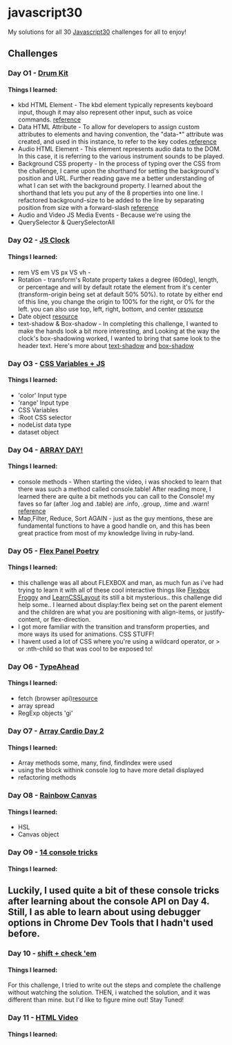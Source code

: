 # javascript30
My solutions for all 30 [Javascript30](https://javascript30.com/) challenges for all to enjoy!

## Challenges

### Day O1 - [Drum Kit](challenge1.html)
#### Things I learned:
- kbd HTML Element - The kbd element typically represents keyboard input, though it may also represent other input, such as voice commands. [reference](https://w3c.github.io/html-reference/kbd.html#kbd)
- Data HTML Attribute - To allow for developers to assign custom attributes to elements and having convention, the "data-*" attribute was created, and used in this instance, to refer to the key codes.[reference](https://developer.mozilla.org/en-US/docs/Web/HTML/Global_attributes/data-*)
- Audio HTML Element - This element represents audio data to the DOM. In this case, it is referring to the various instrument sounds to be played.
- Background CSS property - In the process of typing over the CSS from the challenge, I came upon the shorthand for setting the background's position and URL. Further reading gave me a better understanding of what I can set with the background property. I learned about the shorthand that lets you put any of the 8 properties into one line. I refactored background-size to be added to the line by  separating position from size with a forward-slash [reference](https://css-tricks.com/almanac/properties/b/background/)
- Audio and Video JS Media Events - Because we're using the <audio> element, we can use various functions like .play(), or .pause() ! [reference](https://developer.mozilla.org/en-US/docs/Web/Guide/Events/Media_events)
- QuerySelector & QuerySelectorAll

### Day O2 - [JS Clock](challenge2.html)
#### Things I learned:
- rem VS em VS px VS vh -
- Rotation - transform's Rotate property takes a degree (60deg), length, or percentage and will by default rotate the element from it's center (transform-origin being set at default 50% 50%). to rotate by either end of this line, you change the origin to 100% for the right, or 0% for the left. you can also use top, left, right, bottom, and center [resource](https://css-tricks.com/almanac/properties/t/transform-origin/)
- Date object [resource](https://developer.mozilla.org/en-US/docs/Web/JavaScript/Reference/Global_Objects/Date)
- text-shadow & Box-shadow - In completing this challenge, I wanted to make the hands look a bit more interesting, and Looking at the way the clock's box-shadowing worked, I wanted to bring that same look to the header text. Here's more about [text-shadow](https://css-tricks.com/snippets/css/css-text-shadow/) and [box-shadow](https://css-tricks.com/almanac/properties/b/box-shadow/)

### Day O3 - [CSS Variables + JS](challenge3.html)
#### Things I learned:
- 'color' Input type
- 'range' Input type
- CSS Variables
- :Root CSS selector
- nodeList data type
- dataset object

### Day O4 - [ARRAY DAY!](challenge4.html)
#### Things I learned:
- console methods - When starting the video, i was shocked to learn that there was such a method called console.table! After reading more, I learned there are quite a bit methods you can call to the Console! my faves so far (after .log and .table) are .info, .group, .time and .warn! [reference](https://developer.mozilla.org/en-US/docs/Web/API/Console)
- Map,Filter, Reduce, Sort AGAIN - just as the guy mentions, these are fundamental functions to have a good handle on, and this has been great practice from most of my knowledge living in ruby-land.

### Day O5 - [Flex Panel Poetry](challenge5.html)
#### Things I learned:
- this challenge was all about FLEXBOX and man, as much fun as i've had trying to learn it with all of these cool interactive things like [Flexbox Froggy](http://flexboxfroggy.com/) and [LearnCSSLayout](http://learnlayout.com/flexbox.html) its still a bit mysterious.. this challenge did help some.. I learned about display:flex being set on the parent element and the children are what you are positioning with align-items, or justify-content, or flex-direction.
- I got more familiar with the transition and transform properties, and more ways its used for animations.
  CSS STUFF!
- I havent used a lot of CSS where you're using a wildcard operator, or > or :nth-child so that was cool to be exposed to!

### Day O6 - [TypeAhead](challenge6.html)
#### Things I learned:
- fetch (browser api)[resource](https://developer.mozilla.org/en-US/docs/Web/API/Fetch_API)
- array spread
- RegExp objects 'gi'

### Day O7 - [Array Cardio Day 2](challenge7.html)
#### Things I learned:
- Array methods some, many, find, findIndex were used
- using the block withink console log to have more detail displayed
- refactoring methods

### Day O8 - [Rainbow Canvas](challenge8.html)
#### Things I learned:
- HSL
- Canvas object

### Day O9 - [14 console tricks](challenge9.html)
#### Things I learned:
Luckily, I used quite a bit of these console tricks after learning about the console API on Day 4. Still, I as able to learn about using debugger options in Chrome Dev Tools that I hadn't used before.
-

### Day 10 - [shift + check 'em](challenge10.html)
#### Things I learned:
For this challenge, I tried to write out the steps and complete the challenge without watching the solution.
THEN, i watched the solution, and it was different than mine. but I'd like to figure mine out! Stay Tuned!

### Day 11 - [HTML Video](challenge11.html)
#### Things I learned: